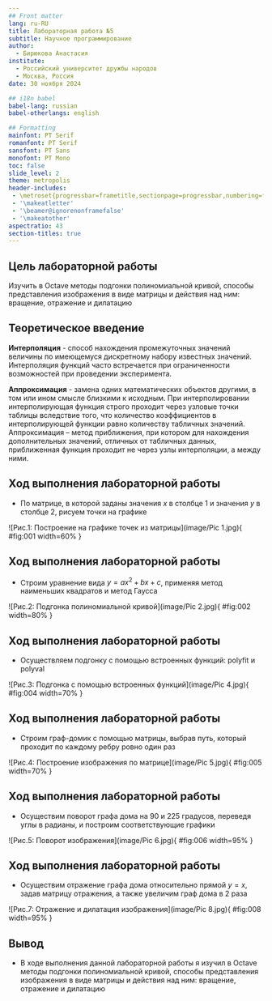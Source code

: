 ```yaml
---
## Front matter
lang: ru-RU
title: Лабораторная работа №5
subtitle: Научное программирование
author:
  - Бирюкова Анастасия
institute:
  - Российский университет дружбы народов
  - Москва, Россия
date: 30 ноября 2024

## i18n babel
babel-lang: russian
babel-otherlangs: english

## Formatting
mainfont: PT Serif
romanfont: PT Serif
sansfont: PT Sans
monofont: PT Mono
toc: false
slide_level: 2
theme: metropolis
header-includes: 
 - \metroset{progressbar=frametitle,sectionpage=progressbar,numbering=fraction}
 - '\makeatletter'
 - '\beamer@ignorenonframefalse'
 - '\makeatother'
aspectratio: 43
section-titles: true
---
```


## Цель лабораторной работы

Изучить в Octave методы подгонки полиномиальной кривой, способы представления изображения в виде матрицы и действия над ним: вращение, отражение и дилатацию

## Теоретическое введение

__Интерполяция__ - способ нахождения промежуточных значений величины по имеющемуся дискретному набору известных значений. Интерполяция функций часто встречается при
ограниченности возможностей при проведении эксперимента.

__Аппроксимация__ - замена одних математических объектов другими, в том или ином смысле близкими к исходным. При интерполировании интерполирующая функция строго проходит через узловые точки таблицы вследствие того, что количество коэффициентов в интерполирующей функции равно количеству табличных значений. Аппроксимация – метод приближения, при котором для нахождения дополнительных значений, отличных от табличных данных, приближенная функция проходит не через узлы интерполяции, а между ними.


## Ход выполнения лабораторной работы
- По матрице, в которой заданы значения $x$ в столбце 1 и значения $y$ в столбце 2, рисуем точки на графике

![Рис.1: Построение на графике точек из матрицы](image/Pic 1.jpg){ #fig:001 width=60% }

## Ход выполнения лабораторной работы
- Строим уравнение вида $y = ax^2 + bx + c$, применяя метод наименьших квадратов и метод Гаусса

![Рис.2: Подгонка полиномиальной кривой](image/Pic 2.jpg){ #fig:002 width=80% }

## Ход выполнения лабораторной работы
- Осуществляем подгонку с помощью встроенных функций: polyfit и polyval

![Рис.3: Подгонка с помощью встроенных функций](image/Pic 4.jpg){ #fig:004 width=70% }

## Ход выполнения лабораторной работы
- Строим граф-домик с помощью матрицы, выбрав путь, который проходит по каждому ребру ровно один раз

![Рис.4: Построение изображения по матрице](image/Pic 5.jpg){ #fig:005 width=70% }

## Ход выполнения лабораторной работы
- Осуществим поворот графа дома на 90 и 225 градусов, переведя углы в радианы, и построим соответствующие графики

![Рис.5: Поворот изображения](image/Pic 6.jpg){ #fig:006 width=95% }

## Ход выполнения лабораторной работы

- Осуществим отражение графа дома относительно прямой $y=x$, задав матрицу отражения, а также увеличим граф дома в 2 раза

![Рис.7: Отражение и дилатация изображения](image/Pic 8.jpg){ #fig:008 width=95% }


## Вывод
- В ходе выполнения данной лабораторной работы я изучил в Octave методы подгонки полиномиальной кривой, способы представления изображения в виде матрицы и действия над ним: вращение, отражение и дилатацию